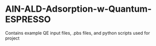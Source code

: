 # AlN-ALD-Adsorption-w-Quantum-ESPRESSO
Contains example QE input files, .pbs files, and python scripts used for project
